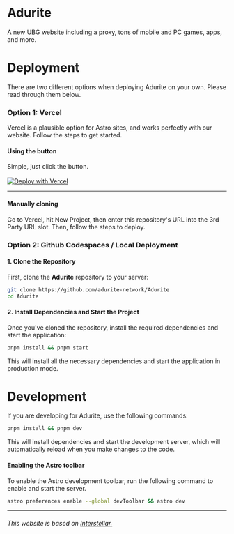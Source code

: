 # Adurite

A new UBG website including a proxy, tons of mobile and PC games, apps, and more.

# Deployment

There are two different options when deploying Adurite on your own. Please read through them below.

### Option 1: Vercel
Vercel is a plausible option for Astro sites, and works perfectly with our website. Follow the steps to get started.

#### Using the button
Simple, just click the button. <br><br>
[![Deploy with Vercel](https://vercel.com/button)](https://vercel.com/new/clone?repository-url=https%3A%2F%2Fgithub.com%2Fadurite-network%2FAdurite&project-name=adurite&repository-name=Adurite&demo-title=Adurite&demo-description=A%20Vercel-deployed%20Adurite%20website.&demo-url=https%3A%2F%2Fuseadurite.vercel.app%2F&demo-image=https%3A%2F%2Favatars.githubusercontent.com%2Fu%2F185982685%3Fs%3D200%26v%3D4)

<hr>

#### Manually cloning
Go to Vercel, hit New Project, then enter this repository's URL into the 3rd Party URL slot. Then, follow the steps to deploy.

### Option 2: Github Codespaces / Local Deployment
#### 1. Clone the Repository

First, clone the **Adurite** repository to your server:

```bash
git clone https://github.com/adurite-network/Adurite
cd Adurite
```

#### 2. Install Dependencies and Start the Project

Once you've cloned the repository, install the required dependencies and start the application:

```bash
pnpm install && pnpm start
```

This will install all the necessary dependencies and start the application in production mode.

# Development

If you are developing for Adurite, use the following commands:

```bash
pnpm install && pnpm dev
```

This will install dependencies and start the development server, which will automatically reload when you make changes to the code.

#### Enabling the Astro toolbar

To enable the Astro development toolbar, run the following command to enable and start the server.

```bash
astro preferences enable --global devToolbar && astro dev
```

<hr>

###### This website is based on <a href="https://github.com/UseInterstellar/Interstellar-Astro">Interstellar.</a>
